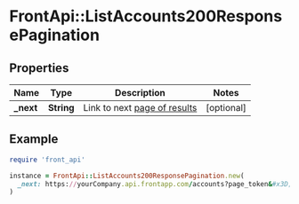 # FrontApi::ListAccounts200ResponsePagination

## Properties

| Name | Type | Description | Notes |
| ---- | ---- | ----------- | ----- |
| **_next** | **String** | Link to next [page of results](https://dev.frontapp.com/docs/pagination) | [optional] |

## Example

```ruby
require 'front_api'

instance = FrontApi::ListAccounts200ResponsePagination.new(
  _next: https://yourCompany.api.frontapp.com/accounts?page_token&#x3D;abae846b73ddd80f67fff73c491c41b8b0e74972f3a1079c3c8800416e06cf46
)
```


